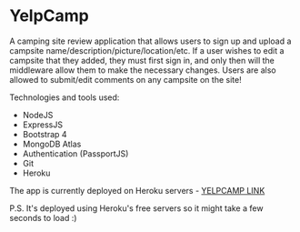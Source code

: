 # YelpCamp

A camping site review application that allows users to sign up and upload a campsite name/description/picture/location/etc.
If a user wishes to edit a campsite that they added, they must first sign in, and only then will the middleware allow them to make the necessary changes.
Users are also allowed to submit/edit comments on any campsite on the site!

Technologies and tools used:

* NodeJS
* ExpressJS
* Bootstrap 4
* MongoDB Atlas
* Authentication (PassportJS)
* Git
* Heroku

The app is currently deployed on Heroku servers - [YELPCAMP LINK](http://lvdh-yelp-camp.herokuapp.com)

P.S. It's deployed using Heroku's free servers so it might take a few seconds to load :)
